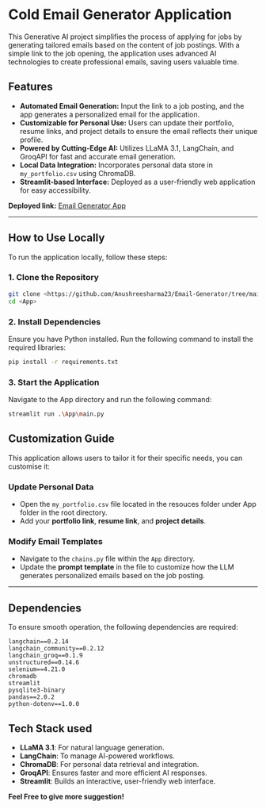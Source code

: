 # Cold Email Generator Application

This Generative AI project simplifies the process of applying for jobs by generating tailored emails based on the content of job postings. With a simple link to the job opening, the application uses advanced AI technologies to create professional emails, saving users valuable time.

## Features
- **Automated Email Generation:** Input the link to a job posting, and the app generates a personalized email for the application.
- **Customizable for Personal Use:** Users can update their portfolio, resume links, and project details to ensure the email reflects their unique profile.
- **Powered by Cutting-Edge AI:** Utilizes LLaMA 3.1, LangChain, and GroqAPI for fast and accurate email generation.
- **Local Data Integration:** Incorporates personal data store in `my_portfolio.csv` using ChromaDB.
- **Streamlit-based Interface:** Deployed as a user-friendly web application for easy accessibility.

**Deployed link:** [Email Generator App](https://anushreesharma23-email-generator-appmain-ber2tk.streamlit.app/)

---

## How to Use Locally
To run the application locally, follow these steps:

### 1. Clone the Repository
```bash
git clone <https://github.com/Anushreesharma23/Email-Generator/tree/main>
cd <App>
```
### 2. Install Dependencies
Ensure you have Python installed. Run the following command to install the required libraries:

```bash
pip install -r requirements.txt
```
### 3. Start the Application
Navigate to the App directory and run the following command:

```bash
streamlit run .\App\main.py
```
## Customization Guide
This application allows users to tailor it for their specific needs, you can customise it:

### **Update Personal Data**
- Open the `my_portfolio.csv` file located in the resouces folder under App folder in the root directory.
- Add your **portfolio link**, **resume link**, and **project details**.

### **Modify Email Templates**
- Navigate to the `chains.py` file within the `App` directory.
- Update the **prompt template** in the file to customize how the LLM generates personalized emails based on the job posting.

---

## Dependencies
To ensure smooth operation, the following dependencies are required:

```plaintext
langchain==0.2.14
langchain_community==0.2.12
langchain_groq==0.1.9
unstructured==0.14.6
selenium==4.21.0
chromadb
streamlit
pysqlite3-binary
pandas==2.0.2
python-dotenv==1.0.0
```
## Tech Stack used
- **LLaMA 3.1**: For natural language generation.
- **LangChain**: To manage AI-powered workflows.
- **ChromaDB**: For personal data retrieval and integration.
- **GroqAPI**: Ensures faster and more efficient AI responses.
- **Streamlit**: Builds an interactive, user-friendly web interface.

**Feel Free to give more suggestion!**


